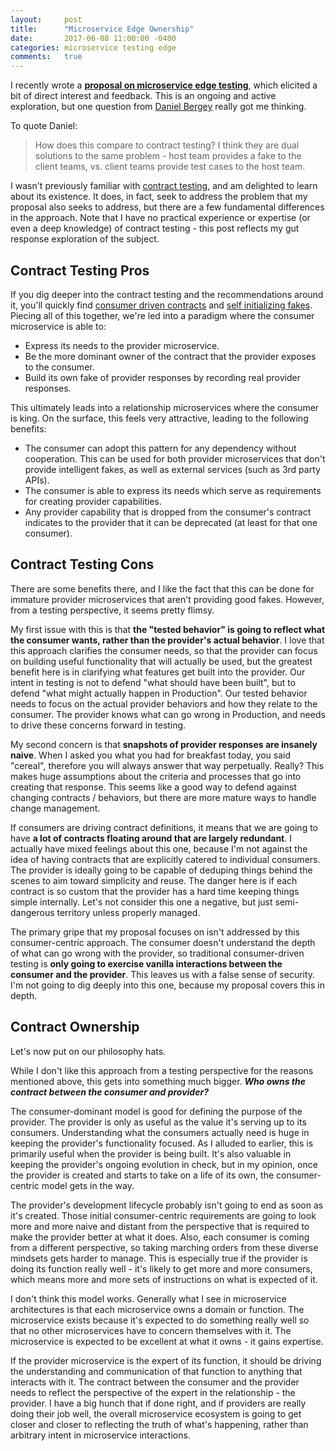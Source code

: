 ```yaml
---
layout:     post
title:      "Microservice Edge Ownership"
date:       2017-06-08 11:00:00 -0400
categories: microservice testing edge
comments:   true
---
```

I recently wrote a **[proposal on microservice edge testing][microservice-edge-testing-post]**, which elicited a bit of direct interest and feedback. This is an ongoing and active exploration, but one question from [Daniel Bergey][daniel-bergey] really got me thinking.

To quote Daniel:
> How does this compare to contract testing?  I think they are dual solutions to the same problem - host team provides a fake to the client teams, vs. client teams provide test cases to the host team.

I wasn't previously familiar with [contract testing][contract-testing], and am delighted to learn about its existence. It does, in fact, seek to address the problem that my proposal also seeks to address, but there are a few fundamental differences in the approach. Note that I have no practical experience or expertise (or even a deep knowledge) of contract testing - this post reflects my gut response exploration of the subject.

## Contract Testing Pros

If you dig deeper into the contract testing and the recommendations around it, you'll quickly find [consumer driven contracts][consumer-driven-contracts] and [self initializing fakes][self-initializing-fakes]. Piecing all of this together, we're led into a paradigm where the consumer microservice is able to:
* Express its needs to the provider microservice.
* Be the more dominant owner of the contract that the provider exposes to the consumer.
* Build its own fake of provider responses by recording real provider responses.

This ultimately leads into a relationship microservices where the consumer is king. On the surface, this feels very attractive, leading to the following benefits:
* The consumer can adopt this pattern for any dependency without cooperation. This can be used for both provider microservices that don't provide intelligent fakes, as well as external services (such as 3rd party APIs).
* The consumer is able to express its needs which serve as requirements for creating provider capabilities.
* Any provider capability that is dropped from the consumer's contract indicates to the provider that it can be deprecated (at least for that one consumer).

## Contract Testing Cons

There are some benefits there, and I like the fact that this can be done for immature provider microservices that aren't providing good fakes. However, from a testing perspective, it seems pretty flimsy.

My first issue with this is that **the "tested behavior" is going to reflect what the consumer wants, rather than the provider's actual behavior**. I love that this approach clarifies the consumer needs, so that the provider can focus on building useful functionality that will actually be used, but the greatest benefit here is in clarifying what features get built into the provider. Our intent in testing is not to defend "what should have been built", but to defend "what might actually happen in Production". Our tested behavior needs to focus on the actual provider behaviors and how they relate to the consumer. The provider knows what can go wrong in Production, and needs to drive these concerns forward in testing.

My second concern is that **snapshots of provider responses are insanely naive**. When I asked you what you had for breakfast today, you said "cereal", therefore you will always answer that way perpetually. Really? This makes huge assumptions about the criteria and processes that go into creating that response. This seems like a good way to defend against changing contracts / behaviors, but there are more mature ways to handle change management.

If consumers are driving contract definitions, it means that we are going to have **a lot of contracts floating around that are largely redundant**. I actually have mixed feelings about this one, because I'm not against the idea of having contracts that are explicitly catered to individual consumers. The provider is ideally going to be capable of deduping things behind the scenes to aim toward simplicity and reuse. The danger here is if each contract is so custom that the provider has a hard time keeping things simple internally. Let's not consider this one a negative, but just semi-dangerous territory unless properly managed.

The primary gripe that my proposal focuses on isn't addressed by this consumer-centric approach. The consumer doesn't understand the depth of what can go wrong with the provider, so traditional consumer-driven testing is **only going to exercise vanilla interactions between the consumer and the provider**. This leaves us with a false sense of security. I'm not going to dig deeply into this one, because my proposal covers this in depth.

## Contract Ownership

Let's now put on our philosophy hats.

While I don't like this approach from a testing perspective for the reasons mentioned above, this gets into something much bigger. **_Who owns the contract between the consumer and provider?_**

The consumer-dominant model is good for defining the purpose of the provider. The provider is only as useful as the value it's serving up to its consumers. Understanding what the consumers actually need is huge in keeping the provider's functionality focused. As I alluded to earlier, this is primarily useful when the provider is being built. It's also valuable in keeping the provider's ongoing evolution in check, but in my opinion, once the provider is created and starts to take on a life of its own, the consumer-centric model gets in the way.

The provider's development lifecycle probably isn't going to end as soon as it's created. Those initial consumer-centric requirements are going to look more and more naive and distant from the perspective that is required to make the provider better at what it does. Also, each consumer is coming from a different perspective, so taking marching orders from these diverse mindsets gets harder to manage. This is especially true if the provider is doing its function really well - it's likely to get more and more consumers, which means more and more sets of instructions on what is expected of it.

I don't think this model works. Generally what I see in microservice architectures is that each microservice owns a domain or function. The microservice exists because it's expected to do something really well so that no other microservices have to concern themselves with it. The microservice is expected to be excellent at what it owns - it gains expertise.

If the provider microservice is the expert of its function, it should be driving the understanding and communication of that function to anything that interacts with it. The contract between the consumer and the provider needs to reflect the perspective of the expert in the relationship - the provider. I have a big hunch that if done right, and if providers are really doing their job well, the overall microservice ecosystem is going to get closer and closer to reflecting the truth of what's happening, rather than arbitrary intent in microservice interactions.

[microservice-edge-testing-post]: https://randalldavis.github.io/microservice/testing/2017/06/05/microservice-edges.html
[daniel-bergey]: http://github.com/bergey
[contract-testing]: https://martinfowler.com/bliki/IntegrationContractTest.html
[consumer-driven-contracts]: https://martinfowler.com/articles/consumerDrivenContracts.html
[self-initializing-fakes]: https://martinfowler.com/bliki/SelfInitializingFake.html
